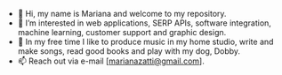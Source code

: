 - 👋 Hi, my name is Mariana and welcome to my repository.
- 👀 I’m interested in web applications, SERP APIs, software integration, machine learning, customer support and graphic design.
- :guitar: In my free time I like to produce music in my home studio, write and make songs, read good books and play with my dog, Dobby.
- 📫 Reach out via e-mail [marianazatti@gmail.com].
